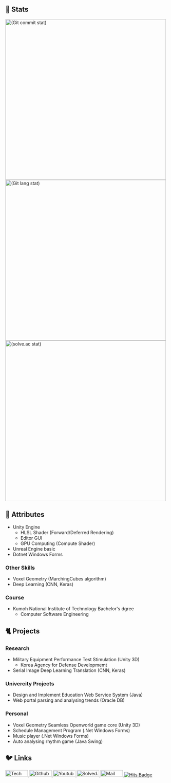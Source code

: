 <!-- github stats from https://github.com/anuraghazra/github-readme-stats -->
<!-- stats themes: merko, radical -->
<!-- stats atts: &hide=stars,contribs &hide_border=true &custom_title=Git%20Stats &show_icons=true -->
<!-- stats(lang) atts: &layout=compact -->
<!-- solved.ac from https://github.com/mazassumnida/mazassumnida (not using this now) -->
<!-- solved.ac from https://github.com/hyp3rflow/github-readme-solvedac -->
<!-- blog https://blog.naver.com/masterchip -->
<!-- github https://github.com/crack-love -->
<!-- youtube https://www.youtube.com/channel/UCrjMFJE_rUYMhpmK6-20lYQ -->

## 🐤 Stats

<p align=left>
  <img width=500px alt="(Git commit stat)" src="https://github-readme-stats.vercel.app/api?username=crack-love&count_private=true&theme=radical&show_icons=true&hide_title=true&include_all_commits=true&hide_rank=false&custom_title=Git%20Stats&line_height=25"/>
  <br/>
  <img width=500px alt="(Git lang stat)" src="https://github-readme-stats.vercel.app/api/top-langs/?username=crack-love&theme=radical&hide_title=true&langs_count=6&layout=compact"/>
  <br/>
  <a href="https://solved.ac/profile/masterchip">
    <img width=500px alt="(solve.ac stat)" src="https://github-readme-solvedac.hyp3rflow.vercel.app/api/?handle=masterchip"/> 
  </a>
</p>

## :rabbit2: Attributes
- Unity Engine
  - HLSL Shader (Forward/Deferred Rendering)
  - Editor GUI
  - GPU Computing (Compute Shader)
- Unreal Engine basic
- Dotnet Windows Forms

### Other Skills
- Voxel Geometry (MarchingCubes algorithm)
- Deep Learning (CNN, Keras)

### Course
- Kumoh National Institute of Technology Bachelor's dgree
  - Computer Software Engineering

## :cat2: Projects

### Research 
- Military Equipment Performance Test Stimulation (Unity 3D)
  - Korea Agency for Defense Developmemt
- Serial Image Deep Learning Translation (CNN, Keras)

### Univercity Projects
- Design and Implement Education Web Service System (Java)
- Web portal parsing and analysing trends (Oracle DB)

### Personal
- Voxel Geometry Seamless Openworld game core (Unity 3D)
- Schedule Management Program (.Net Windows Forms)
- Music player (.Net Windows Forms)
- Auto analysing rhythm game (Java Swing)

## 🐦 Links

<p align="left">
  <a href="https://blog.naver.com/masterchip">
    <img width=70px height=20px alt="Tech Blog Badge" src="http://img.shields.io/badge/Tech%20blog-brightgreen?style=flat&logo=naver&logoColor=white"/>
  </a>
  <a href="https://github.com/crack-love">
    <img width=70px height=20px alt="Github Badge" src="https://img.shields.io/badge/GitHub-737373?style=flat&logo=GitHub"/>
  </a>
  <a href="https://www.youtube.com/channel/UCrjMFJE_rUYMhpmK6-20lYQ">
    <img width=70px height=20px alt="Youtube Badge" src="https://img.shields.io/badge/Youtube-red?style=flat&logo=youtube"/>
  </a>
  <a href="https://solved.ac/masterchip">
    <img width=70px height=20px alt="Solved.ac Badge" src="https://img.shields.io/badge/Solved.ac-27e2a4?style=flat&logo=Speedtest"/>
  </a>  
  <a href="mailto://masterchip@naver.com">
    <img width=70px height=20px alt="Mail Badge" src="https://img.shields.io/badge/Mailto-60abd1?style=flat&logo=Gmail&logoColor=white"/>
  </a>
  <a href="https://github.com/crack-love">
    <img alt="Hits Badge" src="https://hits.seeyoufarm.com/api/count/incr/badge.svg?url=https%3A%2F%2Fgithub.com%2Fcrack-love%2F&count_bg=%2332A852&title_bg=%2332A852&icon=mediafire.svg&icon_color=%23FFFFFF&title=hits&edge_flat=false"/>
  </a>
</p>
